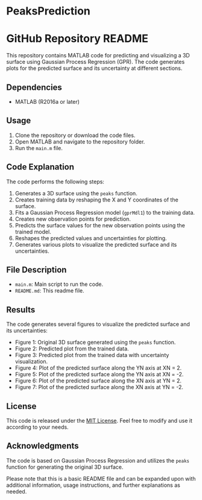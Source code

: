 # PeaksPrediction
# GitHub Repository README

This repository contains MATLAB code for predicting and visualizing a 3D surface using Gaussian Process Regression (GPR). The code generates plots for the predicted surface and its uncertainty at different sections.

## Dependencies
- MATLAB (R2016a or later)

## Usage
1. Clone the repository or download the code files.
2. Open MATLAB and navigate to the repository folder.
3. Run the `main.m` file.

## Code Explanation
The code performs the following steps:

1. Generates a 3D surface using the `peaks` function.
2. Creates training data by reshaping the X and Y coordinates of the surface.
3. Fits a Gaussian Process Regression model (`gprMdl1`) to the training data.
4. Creates new observation points for prediction.
5. Predicts the surface values for the new observation points using the trained model.
6. Reshapes the predicted values and uncertainties for plotting.
7. Generates various plots to visualize the predicted surface and its uncertainties.

## File Description
- `main.m`: Main script to run the code.
- `README.md`: This readme file.

## Results
The code generates several figures to visualize the predicted surface and its uncertainties:

- Figure 1: Original 3D surface generated using the `peaks` function.
- Figure 2: Predicted plot from the trained data.
- Figure 3: Predicted plot from the trained data with uncertainty visualization.
- Figure 4: Plot of the predicted surface along the YN axis at XN = 2.
- Figure 5: Plot of the predicted surface along the YN axis at XN = -2.
- Figure 6: Plot of the predicted surface along the XN axis at YN = 2.
- Figure 7: Plot of the predicted surface along the XN axis at YN = -2.

## License
This code is released under the [MIT License](LICENSE). Feel free to modify and use it according to your needs.

## Acknowledgments
The code is based on Gaussian Process Regression and utilizes the `peaks` function for generating the original 3D surface.

Please note that this is a basic README file and can be expanded upon with additional information, usage instructions, and further explanations as needed.

